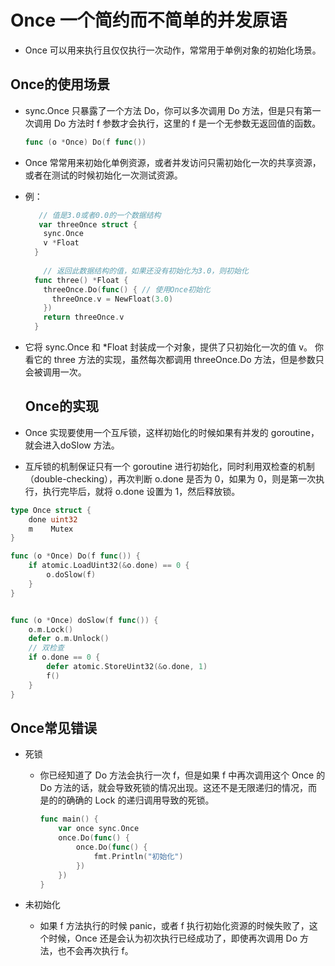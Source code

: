 # Once 一个简约而不简单的并发原语

- Once 可以用来执行且仅仅执行一次动作，常常用于单例对象的初始化场景。

## Once的使用场景

- sync.Once 只暴露了一个方法 Do，你可以多次调用 Do 方法，但是只有第一次调用 Do 方法时 f 参数才会执行，这里的 f 是一个无参数无返回值的函数。

  ```go
  func (o *Once) Do(f func())
  ```

- Once 常常用来初始化单例资源，或者并发访问只需初始化一次的共享资源，或者在测试的时候初始化一次测试资源。

- 例：

  ```go
     // 值是3.0或者0.0的一个数据结构
     var threeOnce struct {
      sync.Once
      v *Float
    }
    
      // 返回此数据结构的值，如果还没有初始化为3.0，则初始化
    func three() *Float {
      threeOnce.Do(func() { // 使用Once初始化
        threeOnce.v = NewFloat(3.0)
      })
      return threeOnce.v
    }
  ```

- 它将 sync.Once 和 *Float 封装成一个对象，提供了只初始化一次的值 v。 你看它的 three 方法的实现，虽然每次都调用 threeOnce.Do 方法，但是参数只会被调用一次。

  ## Once的实现
- Once 实现要使用一个互斥锁，这样初始化的时候如果有并发的 goroutine，就会进入doSlow 方法。
- 互斥锁的机制保证只有一个 goroutine 进行初始化，同时利用双检查的机制（double-checking），再次判断 o.done 是否为 0，如果为 0，则是第一次执行，执行完毕后，就将 o.done 设置为 1，然后释放锁。
```go
type Once struct {
    done uint32
    m    Mutex
}

func (o *Once) Do(f func()) {
    if atomic.LoadUint32(&o.done) == 0 {
        o.doSlow(f)
    }
}


func (o *Once) doSlow(f func()) {
    o.m.Lock()
    defer o.m.Unlock()
    // 双检查
    if o.done == 0 {
        defer atomic.StoreUint32(&o.done, 1)
        f()
    }
}
```

## Once常见错误

- 死锁

  - 你已经知道了 Do 方法会执行一次 f，但是如果 f 中再次调用这个 Once 的 Do 方法的话，就会导致死锁的情况出现。这还不是无限递归的情况，而是的的确确的 Lock 的递归调用导致的死锁。

    ```go
    func main() {
        var once sync.Once
        once.Do(func() {
            once.Do(func() {
                fmt.Println("初始化")
            })
        })
    }
    ```

- 未初始化

  - 如果 f 方法执行的时候 panic，或者 f 执行初始化资源的时候失败了，这个时候，Once 还是会认为初次执行已经成功了，即使再次调用 Do 方法，也不会再次执行 f。